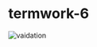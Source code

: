 # termwork-6


![vaidation](https://user-images.githubusercontent.com/117889978/217557340-e1a0fc07-3ae1-48e1-a503-4ffacc612d7e.jpg)
